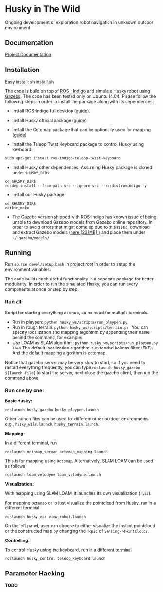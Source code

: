 # Husky in The Wild

Ongoing development of exploration robot navigation in unknown outdoor environment.
## Documentation
[Project Documentation](http://vccrobot.github.io/husky)
## Installation
Easy install:
sh install.sh

The code is build on top of [ROS - Indigo](http://www.ros.org/) and simulate Husky robot using [Gazebo](gazebosim.org). The code has been tested only on Ubuntu 14.04. Please follow the following steps in order to install the package along with its dependences:

- Install ROS-Indigo full desktop ([guide](http://wiki.ros.org/indigo/Installation/Ubuntu)).

- Install Husky official package ([guide](http://wiki.ros.org/husky_gazebo/Tutorials/Simulating%20Husky))

- Install the Octomap package that can be optionally used for mapping ([guide](http://wiki.ros.org/octomap))

- Install the Teleop Twist Keyboard package to control Husky using keyboard:
```
sudo apt-get install ros-indigo-teleop-twist-keyboard
```

- Install Husky other dependences. Assuming Husky package is cloned under `$HUSKY_DIR$`:
```
cd $HUSKY_DIR$
rosdep install --from-path src --ignore-src --rosdistro=indigo -y
```

- Install our Husky package:
```
cd $HUSKY_DIR$
catkin_make
```


- The Gazebo version shipped with ROS-Indigo has known issue of being unable to download Gazebo models from Gazebo online repository. In order to avoid errors that might come up due to this issue, download and extract Gazebo models ([here [231MB] ](https://bitbucket.org/osrf/gazebo_models/downloads/)) and place them under `~/.gazebo/models/`



## Running
Run `source devel/setup.bash` in project root in order to setup the environment variables.

The code builds each useful functionality in a separate package for better modularity. In order to run the simulated Husky, you can run every components at once or step by step.

### Run all:

Script for starting everything at once, so no need for multiple terminals.
- Run in playpen: `python husky_ws/scripts/run_playpen.py`
- Run in rough terrain: `python husky_ws/scripts/terrain.py `
You can specify localization and mapping algorithm by appending their name behind the command, for example:
- Use LOAM as SLAM algorithm: `python husky_ws/scripts/run_playpen.py loam`
The default localization algorithm is extended kalman filter (EKF).
And the default mapping algorithm is octomap.

Notice that gazebo server may be very slow to start, so if you need to restart everything frequently, you can type 
`roslaunch husky_gazebo ${launch file}` to start the server, next close the gazebo client, then run the command above

### Run one by one:

**Basic Husky:**

```
roslaunch husky_gazebo husky_playpen.launch
```
Other launch files can be used for different other outdoor environments e.g., `husky_wild.launch`, `husky_terrain.launch`.

 **Mapping:**

 In a different terminal, run
```
roslaunch octomap_server octomap_mapping.launch
```

This is for mapping using `Octomap`. Alternatively, SLAM LOAM can be used as follows
```
roslaunch loam_velodyne loam_velodyne.launch
```



 **Visualization:**

With mapping using SLAM LOAM, it launches its own visualization (`rviz`).

For mapping `Octomap` or to just visualize the pointcloud from Husky, run in a different terminal  
```
roslaunch husky_viz view_robot.launch
```
On the left panel, user can choose to either visualize the instant pointcloud or the constructed map by changing the `Topic` of `Sensing->PointCloud2`.

**Controlling:**

To control Husky using the keyboard, run in a different terminal
```
roslaunch husky_control teleop_keyboard.launch
```


## Parameter Hacking

**TODO**
